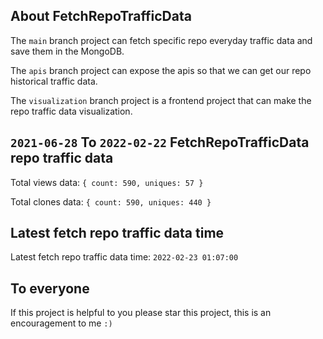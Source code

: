 ## About FetchRepoTrafficData

The `main` branch project can fetch specific repo everyday traffic data and save them in the MongoDB.

The `apis` branch project can expose the apis so that we can get our repo historical traffic data.

The `visualization` branch project is a frontend project that can make the repo traffic data visualization.

## `2021-06-28` To `2022-02-22` FetchRepoTrafficData repo traffic data

Total views data: `{ count: 590, uniques: 57 }`

Total clones data: `{ count: 590, uniques: 440 }`

## Latest fetch repo traffic data time

Latest fetch repo traffic data time: `2022-02-23 01:07:00`

## To everyone

If this project is helpful to you please star this project, this is an encouragement to me `:)`



